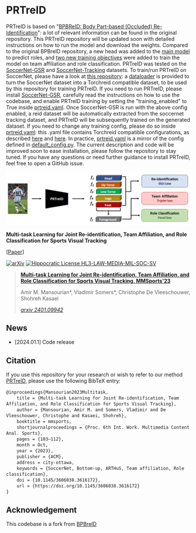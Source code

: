<!-- TODO

-->



# PRTreID

PRTreID is based on "[BPBReID: Body Part-based (Occluded) Re-Identification](https://github.com/VlSomers/bpbreid)": a lot of relevant information can be found in the original repository.
This PRTreID repository will be updated soon with detailed instructions on how to run the model and download the weights.
Compared to the original BPBreID repository, a new head was added to the [main model](prtreid/models/bpbreid.py) to predict roles, and [two new training objectives](prtreid/engine/image/part_based_engine.py) were added to train the model on team affiliation and role classification.
PRTreID was tested on the [SoccerNet-GSR](https://github.com/SoccerNet/sn-gamestate) and [SoccerNet-Tracking](https://github.com/SoccerNet/sn-tracking) datasets.
To train/run PRTreID on SoccerNet, please have a look at [this repository](https://github.com/SoccerNet/sn-gamestate): a [dataloader](https://github.com/SoccerNet/sn-gamestate/blob/main/sn_gamestate/reid/prtreid_dataset.py) is provided to turn the SoccerNet dataset into a Torchreid compatible dataset, to be used by this repository for training PRTreID.
If you need to run PRTreID, please install [SoccerNet-GSR](https://github.com/SoccerNet/sn-gamestate), carefully read the instructions on how to use the codebase, and enable PRTreID training by setting the "training_enabled" to True inside [prtreid.yaml](https://github.com/SoccerNet/sn-gamestate/blob/main/sn_gamestate/configs/modules/reid/prtreid.yaml).
Once SoccerNet-GSR is run with the above config enabled, a reid dataset will be automatically extracted from the soccernet tracking dataset, and PRTreID will be subsequently trained on the generated dataset.
If you need to change any training config, please do so inside [prtreid.yaml](https://github.com/SoccerNet/sn-gamestate/blob/main/sn_gamestate/configs/modules/reid/prtreid.yaml): this .yaml file contains Torchreid compatible configurations, as described [here](https://github.com/KaiyangZhou/deep-person-reid) and [here](https://github.com/VlSomers/bpbreid).
In practice, [prtreid.yaml](https://github.com/SoccerNet/sn-gamestate/blob/main/sn_gamestate/configs/modules/reid/prtreid.yaml) is a mirror of the config defined in [default_config.py](prtreid/scripts/default_config.py).
The current description and code will be improved soon to ease installation, please follow the repository to stay tuned.
If you have any questions or need further guidance to install PRTreID, feel free to open a GitHub issue.


![PRTreID diagram](docs/figures/prtreid.png)

**Multi-task Learning for Joint Re-identification, Team Affiliation, and Role Classification for Sports Visual Tracking** 

[[Paper](https://arxiv.org/abs/2401.09942)]

[![arXiv](https://img.shields.io/badge/arXiv-2401.09942-<COLOR>.svg)](https://arxiv.org/abs/2401.09942) [![Hippocratic License HL3-LAW-MEDIA-MIL-SOC-SV](https://img.shields.io/static/v1?label=Hippocratic%20License&message=HL3-LAW-MEDIA-MIL-SOC-SV&labelColor=5e2751&color=bc8c3d)](https://firstdonoharm.dev/version/3/0/law-media-mil-soc-sv.html)

>**[Multi-task Learning for Joint Re-identification, Team Affiliation, and Role Classification for Sports Visual Tracking, MMSports'23](https://arxiv.org/abs/2401.09942)**
>
>Amir M. Mansourian*, Vladimir Somers*, Christophe De Vleeschouwer, Shohreh Kasaei
>
>[*arxiv 2401.09942*](https://arxiv.org/abs/2401.09942)
>


## News
- [2024.01.1] Code release


## Citation
If you use this repository for your research or wish to refer to our method [PRTreID](https://arxiv.org/abs/2401.09942), please use the following BibTeX entry:
```
@inproceedings{Mansourian2023Multitask,
	title = {Multi-task Learning for Joint Re-identification, Team Affiliation, and Role Classification for Sports Visual Tracking},
	author = {Mansourian, Amir M. and Somers, Vladimir and De Vleeschouwer, Christophe and Kasaei, Shohreh},
	booktitle = mmsports,
	shortjournalproceedings = {Proc. 6th Int. Work. Multimedia Content Anal. Sports},
	pages = {103–112},
	month = Oct,
	year = {2023},
	publisher = {ACM},
	address = city-ottawa,
	keywords = {SoccerNet, Bottom-up, ARTHuS, Team affiliation, Role classification},
	doi = {10.1145/3606038.3616172},
	url = {https://doi.org/10.1145/3606038.3616172}
}
```

## Acknowledgement
This codebase is a fork from [BPBreID](https://github.com/VlSomers/bpbreid)


